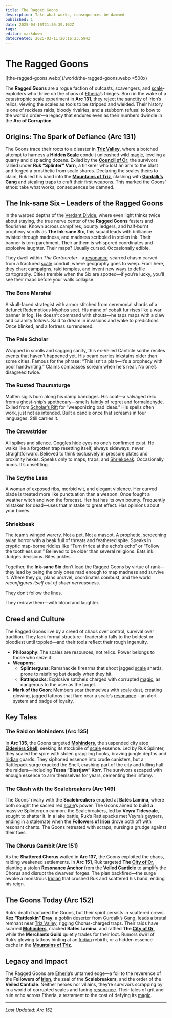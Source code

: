 ```yaml
---
title: The Ragged Goons
description: Take what works, consequences be damned
published: 1
date: 2025-04-10T21:30:39.102Z
tags: 
editor: markdown
dateCreated: 2025-03-11T20:16:23.594Z
---
```


# The Ragged Goons

![the-ragged-goons.webp](/world/the-ragged-goons.webp =500x)

The **Ragged Goons** are a rogue faction of outcasts, scavengers, and [scale](/location/scale.md)-exploiters who thrive on the chaos of [Etheria](/etheria.md)’s fringes. Born in the wake of a catastrophic scale experiment in **Arc 131**, they reject the sanctity of [Irion](/being/deity/irion.md)’s relics, viewing the scales as tools to be stripped and wielded. Their history is one of reckless raids, bloody rivalries, and a stubborn refusal to bow to the world’s order—a legacy that endures even as their numbers dwindle in the **Arc of Corruption**.

## Origins: The Spark of Defiance (Arc 131)

The Goons trace their roots to a disaster in **[Triz Valley](/location/settlement/city/triz-valley.md)**, where a botched attempt to harness a **Hidden [Scale](/location/scale.md)** conduit unleashed wild [magic](/structure/mechanic/magic.md), leveling a quarry and displacing dozens. Exiled by the **[Council of Or](/location/settlement/city/city-of-or/council-of-or.md)**, the survivors rallied under **Ruk “Splinter” Varn**, a tinkerer who lost an arm to the blast and forged a prosthetic from scale shards. Declaring the scales theirs to claim, Ruk led his band into the **[Mountains of Triz](/location/landmark/mountains-of-triz.md)**, clashing with **[Gurdalk’s Gang](/location/landmark/mountains-of-triz/gurdalks-gang.md)** and stealing traps to craft their first weapons. This marked the Goons’ ethos: take what works, consequences be damned.

## The Ink-sane Six – Leaders of the Ragged Goons

In the warped depths of the [Verdant Divide](/area/verdant-divide.md), where even light thinks twice about staying, the true nerve center of the **Ragged Goons** festers and flourishes. Known across campfires, bounty ledgers, and half-burnt prophecy scrolls as **The Ink-sane Six**, this squad leads with brilliance twisted through madness, and madness scribbled in stolen ink. Their banner is torn parchment. Their anthem is whispered coordinates and explosive laughter. Their maps? Usually cursed. Occasionally edible.

They dwell within *The Cartocrater*—a [resonance](/structure/mechanic/resonance.md)-scarred chasm carved from a fractured [scale](/location/scale.md) conduit, where geography goes to weep. From here, they chart campaigns, raid temples, and invent new ways to defile cartography. Cities tremble when the Six are spotted—if you’re lucky, you’ll see their maps before your walls collapse.

### The Bone Marshal
A skull-faced strategist with armor stitched from ceremonial shards of a defunct Redemptious Myphos sect. His mane of cobalt fur rises like a war banner in fog. He doesn’t command with shouts—he taps maps with a claw and calamity follows. Said to dream in invasions and wake to predictions. Once blinked, and a fortress surrendered.

### The Pale Scholar  
Wrapped in scrolls and sagging sanity, this ex-Veiled Canticle scribe recites events that haven’t happened yet. His beard carries inkstains older than some cities. Famous for the phrase: “This isn’t a plan—it’s a prophecy with poor handwriting.” Claims compasses scream when he's near. No one’s disagreed twice.

### The Rusted Thaumaturge  
Molten sigils burn along his damp bandages. His coat—a salvaged relic from a ghost-ship’s apothecary—smells faintly of regret and formaldehyde. Exiled from [Scholar’s Rift](/location/settlement/scholars-rift/scholars-rift.md) for “weaponizing bad ideas.” His spells often work, just not as intended. Built a candle once that screams in four languages. Still carries it.

### The Crowstrider  
All spikes and silence. Goggles hide eyes no one’s confirmed exist. He walks like a forgotten trap resetting itself, always sideways, never straightforward. Believed to think exclusively in pressure plates and proximity hexes. Speaks only to maps, traps, and [Shriekbeak](/structure/social/factions/ragged-goons/shriekbeak.md). Occasionally hums. It’s unsettling.

### The Scythe Lass  
A woman of exposed ribs, morbid wit, and elegant violence. Her curved blade is treated more like punctuation than a weapon. Once fought a weather witch and won the forecast. Her hat has its own bounty. Frequently mistaken for dead—uses that mistake to great effect. Has opinions about your bones.

### Shriekbeak  
The team’s winged warcry. Not a pet. Not a mascot. A prophetic, screeching avian horror with a beak full of threats and feathered spite. Speaks in cryptic map-borne riddles like “Turn thrice at the echo’s echo” or “Follow the toothless sun.” Believed to be older than several religions. Eats ink. Judges decisions. Bites ankles.


Together, the **Ink-sane Six** don’t lead the Ragged Goons by virtue of rank—they lead by being the only ones mad enough to map madness and survive it. Where they go, plans unravel, coordinates combust, and the world *reconfigures itself out of sheer nervousness*.

They don’t follow the lines.

They redraw them—with blood and laughter.


## Creed and Culture

The Ragged Goons live by a creed of chaos over control, survival over tradition. They lack formal structure—leadership falls to the boldest or bloodiest until toppled—and their tools reflect their rough ingenuity.

- **Philosophy**: The scales are resources, not relics. Power belongs to those who seize it.
- **Weapons**: 
  - **Splinterguns**: Ramshackle firearms that shoot jagged [scale](/location/scale.md) shards, prone to misfiring but deadly when they hit.
  - **Rattlepacks**: Explosive satchels charged with corrupted [magic](/structure/mechanic/magic.md), as dangerous to the user as the target.
- **Mark of the Goon**: Members scar themselves with [scale](/location/scale.md) dust, creating glowing, jagged tattoos that flare near a scale’s [resonance](/structure/mechanic/resonance.md)—an alert system and badge of loyalty.

## Key Tales

### The Raid on Mohinders (Arc 135)

In **Arc 135**, the Goons targeted **[Mohinders](/location/settlement/city/mohinders.md)**, the suspended city atop **[Eldeviérs Shell](/location/scale/eldeviérs-shell.md)**, seeking its stockpile of [scale](/location/scale.md) essence. Led by Ruk Splinter, they scaled the spire with stolen grappling hooks, braving jungle depths and [Iridian](/being/species/iridian.md) guards. They siphoned essence into crude canisters, but a Rattlepack surge cracked the Shell, crashing part of the city and killing half the raiders—including **Tessa “Blastjaw” Korr**. The survivors escaped with enough essence to arm themselves for years, cementing their infamy.

### The Clash with the Scalebreakers (Arc 149)

The Goons’ rivalry with the **Scalebreakers** erupted at **Batès Lamina**, where both sought the sacred red [scale](/location/scale.md)’s power. The Goons aimed to build a massive Splintergun cannon; the Scalebreakers, led by **Veyra Tidescale**, sought to shatter it. In a lake battle, Ruk’s Rattlepacks met Veyra’s geysers, ending in a stalemate when the **Followers of [Irion](/being/deity/irion.md)** drove both off with resonant chants. The Goons retreated with scraps, nursing a grudge against their foes.

### The Chorus Gambit (Arc 151)

As the **Shattered Chorus** wailed in **Arc 137**, the Goons exploited the chaos, raiding weakened settlements. In **Arc 151**, Ruk targeted **The [City of Or](/location/settlement/city/city-of-or.md)**, planting a stolen **[Resonance](/structure/mechanic/resonance.md) Anchor** from the **Veiled Canticle** to amplify the Chorus and disrupt the dwarves’ forges. The plan backfired—the surge awoke a monstrous [Iridian](/being/species/iridian.md) that crushed Ruk and scattered his band, ending his reign.

## The Goons Today (Arc 152)

Ruk’s death fractured the Goons, but their spirit persists in scattered crews. **Kez “Rattleskin” Dray**, a goblin deserter from [Gurdalk’s Gang](/location/landmark/mountains-of-triz/gurdalks-gang.md), leads a brutal remnant near [Triz Valley](/location/settlement/city/triz-valley.md), rigging Chorus-charged traps. Their raids have scarred **[Mohinders](/location/settlement/city/mohinders.md)**, cracked **Batès Lamina**, and rattled **The [City of Or](/location/settlement/city/city-of-or.md)**, while the **Merchants Guild** quietly trades for their loot. Rumors swirl of Ruk’s glowing tattoos hinting at an [Iridian](/being/species/iridian.md) rebirth, or a hidden essence cache in the **[Mountains of Triz](/location/landmark/mountains-of-triz.md)**.

## Legacy and Impact

The Ragged Goons are [Etheria](/etheria.md)’s untamed edge—a foil to the reverence of the **Followers of [Irion](/being/deity/irion.md)**, the zeal of the **Scalebreakers**, and the order of the **Veiled Canticle**. Neither heroes nor villains, they’re survivors scrapping by in a world of corrupted scales and fading [resonance](/structure/mechanic/resonance.md). Their tales of grit and ruin echo across Etheria, a testament to the cost of defying its [magic](/structure/mechanic/magic.md).

---

*Last Updated: Arc 152*
